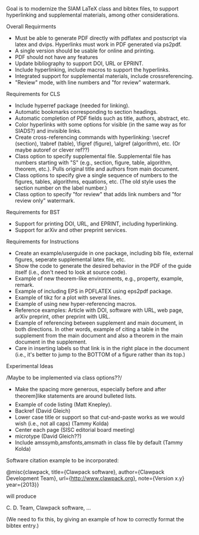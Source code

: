 Goal is to modernize the SIAM LaTeX class and bibtex files, to support hyperlinking and supplemental materials, among other considerations.

Overall Requirments

* Must be able to generate PDF directly with pdflatex and postscript via latex and dvips. Hyperlinks must work in PDF generated via ps2pdf. 
* A single version should be usable for online and printing.
* PDF should not have any features
* Update bibliography to support DOI, URL or EPRINT.
* Include hyperlinking, include macros to support the hyperlinks.
* Integrated support for supplemental materials, include crossreferencing.
* "Review" mode, with line numbers and "for review" watermark.

Requirements for CLS

* Include hyperref package (needed for linking).
* Automatic bookmarks corresponding to section headings.
* Automatic completion of PDF fields such as title, authors, abstract, etc.
* Color hyperlinks with some options for visible (in the same way as for SIADS?) and invisible links.
* Create cross-referencing commands with hyperlinking: \secref (section), \tabref (table), \figref (figure), \algref (algorithm), etc. (Or maybe autoref or clever ref??) 
* Class option to specify supplemental file. Supplemental file has numbers starting with "S" (e.g., section, figure, table, algorithm, theorem, etc.). Pulls original title and authors from main document. 
* Class options to specify give a single sequence of numbers to the figures, tables, algorithms, equations, etc. (The old style uses the section number on the label number.)
* Class option to specify "for review" that adds link numbers and "for review only" watermark.

Requirements for BST

* Support for printing DOI, URL, and EPRINT, including hyperlinking.
* Support for arXiv and other preprint services.

Requirements for Instructions

* Create an example/userguide in one package, including bib file, external figures,  seperate supplemental latex file, etc.
* Show the code to generate the desired behavior in the PDF of the guide itself (i.e., don't need to look at source code).
* Example of new theorem-like environments, e.g., property, example, remark.
* Example of including EPS in PDFLATEX using eps2pdf package.
* Example of tikz for a plot with several lines.
* Example of using new hyper-referencing macros.
* Reference examples: Article with DOI, software with URL, web page, arXiv preprint, other preprint with URL.
* Example of referencing between supplement and main document, in both directions. In other words, example of citing a table in the supplement from the main document and also a theorem in the main document in the supplement.
* Care in inserting labels so that link is in the right place in the document (i.e., it's better to jump to the BOTTOM of a figure rather than its top.)

Experimental Ideas

/Maybe to be implemented via class options??/

* Make the spacing more generous, especially before and after theorem]like statements are around bulleted lists.
* Example of code listing (Matt Knepley).
* Backref (David Gleich) 
* Lower case title or support so that cut-and-paste works as we would wish (i.e., not all caps) (Tammy Kolda)
* Center each page (SISC editorial board meeting)
* microtype (David Gleich??)
* Include amssymb,amsfonts,amsmath in class file by default (Tammy Kolda)


Software citation example to be incorporated:

@misc{clawpack,
    title={Clawpack software},
    author={Clawpack Development Team},
    url={http://www.clawpack.org},
    note={Version x.y}
    year={2013}}

will produce

C. D. Team, Clawpack software, …

(We need to fix this, by giving an example of how to correctly format the bibtex entry.)

